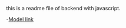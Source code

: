 
this is a readme file of backend with javascript.

-[Model link](https://app.eraser.io/workspace/YtPqZ1VogxGy1jzIDkzj)
